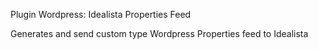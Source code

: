 Plugin Wordpress: Idealista Properties Feed

Generates and send custom type Wordpress Properties feed to Idealista
